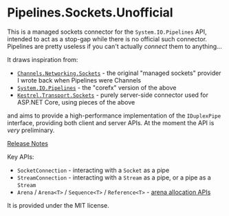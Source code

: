 # Pipelines.Sockets.Unofficial

This is a managed sockets connector for the `System.IO.Pipelines` API, intended to act as a stop-gap while there is
no official such connector. Pipelines are pretty useless if you can't actually *connect* them to anything...

It draws inspiration from:

- [`Channels.Networking.Sockets`](https://github.com/davidfowl/Channels/tree/master/src/Channels.Networking.Sockets) - the original "managed sockets" provider I wrote back when Pipelines were Channels
- [`System.IO.Pipelines`](https://github.com/dotnet/corefx/tree/master/src/System.IO.Pipelines) - the "corefx" version of the above
- [`Kestrel.Transport.Sockets`](https://github.com/aspnet/KestrelHttpServer/tree/dev/src/Kestrel.Transport.Sockets) - purely server-side connector used for ASP.NET Core, using pieces of the above

and aims to provide a high-performance implementation of the `IDuplexPipe` interface, providing both client and server APIs. At the moment the API is *very* preliminary.

[Release Notes](https://mgravell.github.io/Pipelines.Sockets.Unofficial/docs/releasenotes)

Key APIs:

- `SocketConnection` - interacting with a `Socket` as a pipe
- `StreamConnection` - interacting with a `Stream` as a pipe, or a pipe as a `Stream`
- `Arena` / `Arena<T>` / `Sequence<T>` / `Reference<T>` - [arena allocation APIs](https://mgravell.github.io/Pipelines.Sockets.Unofficial/docs/arenas)

It is provided under the MIT license.

